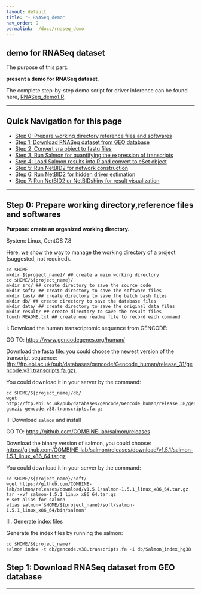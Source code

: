 ```yaml
---
layout: default
title: "- RNASeq_demo"
nav_order: 9
permalink:  /docs/rnaseq_demo
---
```


## demo for RNASeq dataset

The purpose of this part: 

**present a demo for RNASeq dataset**.

The complete step-by-step demo script for driver inference can be found here, 
[RNASeq_demo1.R](https://github.com/jyyulab/NetBID-dev/blob/master/demo_scripts/RNASeq_demo1.R).

----------
## Quick Navigation for this page

- [Step 0: Prepare working directory,reference files and softwares](#)
- [Step 1: Download RNASeq dataset from GEO database](#)
- [Step 2: Convert sra object to fastq files](#)
- [Step 3: Run Salmon for quantifying the expression of transcripts](#)
- [Step 4: Load Salmon results into R and convert to eSet object](#)
- [Step 5: Run NetBID2 for network construction](#)
- [Step 6: Run NetBID2 for hidden driver estimation](#)
- [Step 7: Run NetBID2 or NetBIDshiny for result visualization](#)

---------

## Step 0: Prepare working directory,reference files and softwares
**Purpose: create an organized working directory.**

System: Linux, CentOS 7.8

Here, we show the way to manage the working directory of a project (suggested, not required). 

```{bash}
cd $HOME
mkdir ${project_name}/ ## create a main working directory
cd $HOME/${project_name}/
mkdir src/ ## create directory to save the source code
mkdir soft/ ## create directory to save the software files
mkdir task/ ## create directory to save the batch bash files
mkdir db/ ## create directory to save the database files
mkdir data/ ## create directory to save the original data files
mkdir result/ ## create directory to save the result files
touch README.txt ## create one readme file to record each command
```
I: Download the human transcriptomic sequence from GENCODE:

GO TO: https://www.gencodegenes.org/human/

Download the fasta file: you could choose the newest version of the transcript sequence: (ftp://ftp.ebi.ac.uk/pub/databases/gencode/Gencode_human/release_31/gencode.v31.transcripts.fa.gz).

You could download it in your server by the command:

```{bash}
cd $HOME/${project_name}/db/
wget http://ftp.ebi.ac.uk/pub/databases/gencode/Gencode_human/release_38/gencode.v38.transcripts.fa.gz
gunzip gencode.v38.transcripts.fa.gz
```

II: Download `salmon` and install

GO TO: https://github.com/COMBINE-lab/salmon/releases

Download the binary version of salmon, you could choose:
https://github.com/COMBINE-lab/salmon/releases/download/v1.5.1/salmon-1.5.1_linux_x86_64.tar.gz

You could download it in your server by the command:

```{bash}
cd $HOME/${project_name}/soft/
wget https://github.com/COMBINE-lab/salmon/releases/download/v1.5.1/salmon-1.5.1_linux_x86_64.tar.gz
tar -xvf salmon-1.5.1_linux_x86_64.tar.gz
# set alias for salmon
alias salmon='$HOME/${project_name}/soft/salmon-1.5.1_linux_x86_64/bin/salmon'
```

III. Generate index files

Generate the index files by running the salmon:

```{bash}
cd $HOME/${project_name}
salmon index -t db/gencode.v38.transcripts.fa -i db/Salmon_index_hg38
```

## Step 1: Download RNASeq dataset from GEO database



-------


